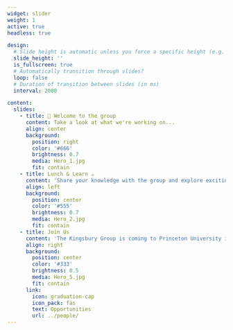 ```yaml
---
widget: slider
weight: 1
active: true
headless: true

design:
  # Slide height is automatic unless you force a specific height (e.g. '400px')
  slide_height: ''
  is_fullscreen: true
  # Automatically transition through slides?
  loop: false
  # Duration of transition between slides (in ms)
  interval: 2000

content:
  slides:
    - title: 👋 Welcome to the group
      content: Take a look at what we're working on...
      align: center
      background:
        position: right
        color: '#666'
        brightness: 0.7
        media: Hero_1.jpg
        fit: contain
    - title: Lunch & Learn ☕️
      content: 'Share your knowledge with the group and explore exciting new topics together!'
      align: left
      background:
        position: center
        color: '#555'
        brightness: 0.7
        media: Hero_2.jpg
        fit: contain
    - title: Join Us
      content: 'The Kingsbury Group is coming to Princeton University in 2023!'
      align: right
      background:
        position: center
        color: '#333'
        brightness: 0.5
        media: Hero_5.jpg
        fit: contain
      link:
        icon: graduation-cap
        icon_pack: fas
        text: Opportunities
        url: ../people/
---
```


